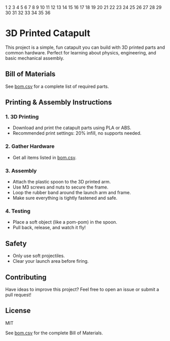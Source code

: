  1
  2
  3
  4
  5
  6
  7
  8
  9
 10
 11
 12
 13
 14
 15
 16
 17
 18
 19
 20
 21
 22
 23
 24
 25
 26
 27
 28
 29
 30
 31
 32
 33
 34
 35
 36
# 3D Printed Catapult

This project is a simple, fun catapult you can build with 3D printed parts and common hardware. Perfect for learning about physics, engineering, and basic mechanical assembly.

## Bill of Materials
See [bom.csv](./bom.csv) for a complete list of required parts.

## Printing & Assembly Instructions

### 1. 3D Printing
- Download and print the catapult parts using PLA or ABS.
- Recommended print settings: 20% infill, no supports needed.

### 2. Gather Hardware
- Get all items listed in [bom.csv](./bom.csv).

### 3. Assembly
- Attach the plastic spoon to the 3D printed arm.
- Use M3 screws and nuts to secure the frame.
- Loop the rubber band around the launch arm and frame.
- Make sure everything is tightly fastened and safe.

### 4. Testing
- Place a soft object (like a pom-pom) in the spoon.
- Pull back, release, and watch it fly!

## Safety
- Only use soft projectiles.
- Clear your launch area before firing.

## Contributing
Have ideas to improve this project? Feel free to open an issue or submit a pull request!

## License
MIT

See [bom.csv](./bom.csv) for the complete Bill of Materials.

